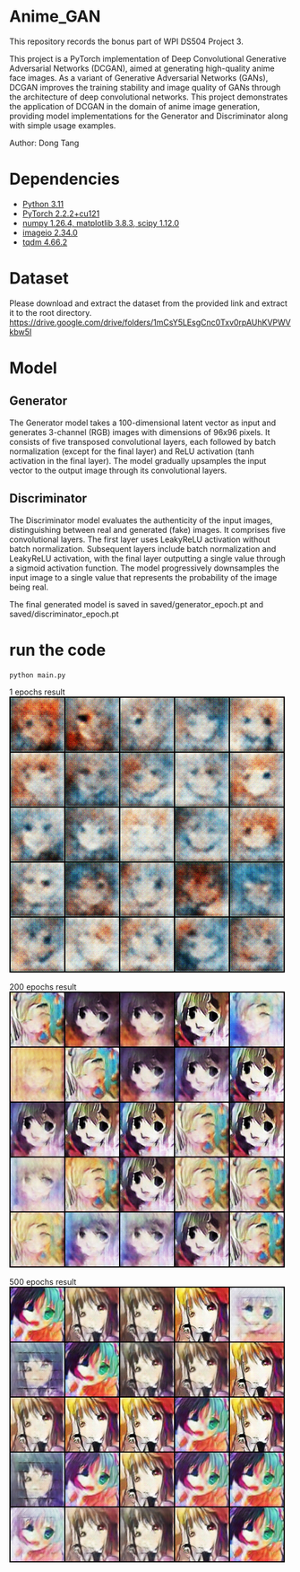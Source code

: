 # Anime_GAN
This repository records the bonus part of WPI DS504 Project 3. 

This project is a PyTorch implementation of Deep Convolutional Generative Adversarial Networks (DCGAN), aimed at generating high-quality anime face images. As a variant of Generative Adversarial Networks (GANs), DCGAN improves the training stability and image quality of GANs through the architecture of deep convolutional networks. This project demonstrates the application of DCGAN in the domain of anime image generation, providing model implementations for the Generator and Discriminator along with simple usage examples.



Author: Dong Tang
# Dependencies
* [Python 3.11](https://www.continuum.io/downloads)
* [PyTorch 2.2.2+cu121](http://pytorch.org/)
* [numpy 1.26.4, matplotlib 3.8.3, scipy 1.12.0](https://www.scipy.org/install.html)
* [imageio 2.34.0](https://pypi.org/project/imageio/)
* [tqdm 4.66.2](https://pypi.org/project/tqdm/)


# Dataset
Please download and extract the dataset from the provided link and extract it to the root directory. https://drive.google.com/drive/folders/1mCsY5LEsgCnc0Txv0rpAUhKVPWVkbw5I



# Model

## Generator
The Generator model takes a 100-dimensional latent vector as input and generates 3-channel (RGB) images with dimensions of 96x96 pixels.
It consists of five transposed convolutional layers, each followed by batch normalization (except for the final layer) and ReLU activation (tanh activation in the final layer).
The model gradually upsamples the input vector to the output image through its convolutional layers.

## Discriminator
The Discriminator model evaluates the authenticity of the input images, distinguishing between real and generated (fake) images.
It comprises five convolutional layers. The first layer uses LeakyReLU activation without batch normalization. Subsequent layers include batch normalization and LeakyReLU activation, with the final layer outputting a single value through a sigmoid activation function.
The model progressively downsamples the input image to a single value that represents the probability of the image being real.

The final generated model is saved in saved/generator_epoch.pt and saved/discriminator_epoch.pt

# run the code
```bash 
python main.py 
```

1 epochs result
![epoch_0.png](saved%2Fimg%2Fepoch_0.png)

200 epochs result 
![epoch_200.png](saved%2Fimg%2Fepoch_200.png)

500 epochs result
![epoch_499.png](saved%2Fimg%2Fepoch_499.png)

